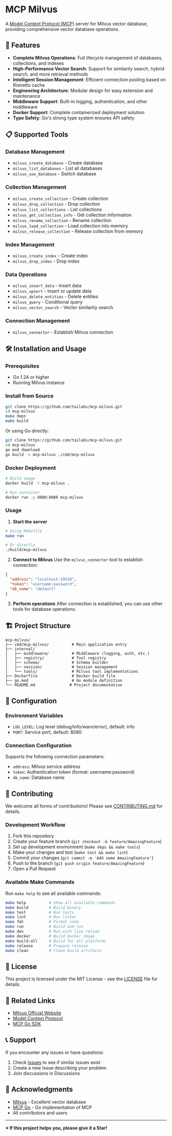 # MCP Milvus

A [Model Context Protocol (MCP)](https://modelcontextprotocol.io/) server for Milvus vector database, providing comprehensive vector database operations.

## 🚀 Features

- **Complete Milvus Operations**: Full lifecycle management of databases, collections, and indexes
- **High-Performance Vector Search**: Support for similarity search, hybrid search, and more retrieval methods
- **Intelligent Session Management**: Efficient connection pooling based on Ristretto cache
- **Engineering Architecture**: Modular design for easy extension and maintenance
- **Middleware Support**: Built-in logging, authentication, and other middleware
- **Docker Support**: Complete containerized deployment solution
- **Type Safety**: Go's strong type system ensures API safety

## 📋 Supported Tools

### Database Management
- `milvus_create_database` - Create database
- `milvus_list_databases` - List all databases
- `milvus_use_database` - Switch database

### Collection Management
- `milvus_create_collection` - Create collection
- `milvus_drop_collection` - Drop collection
- `milvus_list_collections` - List collections
- `milvus_get_collection_info` - Get collection information
- `milvus_rename_collection` - Rename collection
- `milvus_load_collection` - Load collection into memory
- `milvus_release_collection` - Release collection from memory

### Index Management
- `milvus_create_index` - Create index
- `milvus_drop_index` - Drop index

### Data Operations
- `milvus_insert_data` - Insert data
- `milvus_upsert` - Insert or update data
- `milvus_delete_entities` - Delete entities
- `milvus_query` - Conditional query
- `milvus_vector_search` - Vector similarity search

### Connection Management
- `milvus_connector` - Establish Milvus connection

## 🛠️ Installation and Usage

### Prerequisites

- Go 1.24 or higher
- Running Milvus instance

### Install from Source

```bash
git clone https://github.com/tailabs/mcp-milvus.git
cd mcp-milvus
make deps
make build
```

Or using Go directly:
```bash
git clone https://github.com/tailabs/mcp-milvus.git
cd mcp-milvus
go mod download
go build -o mcp-milvus ./cmd/mcp-milvus
```

### Docker Deployment

```bash
# Build image
docker build -t mcp-milvus .

# Run container
docker run -p 8080:8080 mcp-milvus
```

### Usage

1. **Start the server**
```bash
# Using Makefile
make run

# Or directly
./build/mcp-milvus
```

2. **Connect to Milvus**
Use the `milvus_connector` tool to establish connection:
```json
{
  "address": "localhost:19530",
  "token": "username:password",
  "db_name": "default"
}
```

3. **Perform operations**
After connection is established, you can use other tools for database operations.

## 🏗️ Project Structure

```
mcp-milvus/
├── cmd/mcp-milvus/          # Main application entry
├── internal/
│   ├── middleware/          # Middleware (logging, auth, etc.)
│   ├── registry/            # Tool registry
│   ├── schema/              # Schema builder
│   ├── session/             # Session management
│   └── tools/               # Milvus tool implementations
├── Dockerfile               # Docker build file
├── go.mod                   # Go module definition
└── README.md               # Project documentation
```

## 🔧 Configuration

### Environment Variables

- `LOG_LEVEL`: Log level (debug/info/warn/error), default: info
- `PORT`: Service port, default: 8080

### Connection Configuration

Supports the following connection parameters:
- `address`: Milvus service address
- `token`: Authentication token (format: username:password)
- `db_name`: Database name

## 🤝 Contributing

We welcome all forms of contributions! Please see [CONTRIBUTING.md](CONTRIBUTING.md) for details.

### Development Workflow

1. Fork this repository
2. Create your feature branch (`git checkout -b feature/AmazingFeature`)
3. Set up development environment (`make deps && make tools`)
4. Make your changes and test (`make test && make lint`)
5. Commit your changes (`git commit -m 'Add some AmazingFeature'`)
6. Push to the branch (`git push origin feature/AmazingFeature`)
7. Open a Pull Request

### Available Make Commands

Run `make help` to see all available commands:

```bash
make help          # Show all available commands
make build         # Build binary
make test          # Run tests
make lint          # Run linter
make fmt           # Format code
make run           # Build and run
make dev           # Run with live reload
make docker        # Build Docker image
make build-all     # Build for all platforms
make release       # Prepare release
make clean         # Clean build artifacts
```

## 📝 License

This project is licensed under the MIT License - see the [LICENSE](LICENSE) file for details.

## 🔗 Related Links

- [Milvus Official Website](https://milvus.io/)
- [Model Context Protocol](https://modelcontextprotocol.io/)
- [MCP Go SDK](https://github.com/mark3labs/mcp-go)

## 📞 Support

If you encounter any issues or have questions:

1. Check [Issues](https://github.com/tailabs/mcp-milvus/issues) to see if similar issues exist
2. Create a new Issue describing your problem
3. Join discussions in Discussions

## 🙏 Acknowledgments

- [Milvus](https://github.com/milvus-io/milvus) - Excellent vector database
- [MCP Go](https://github.com/mark3labs/mcp-go) - Go implementation of MCP
- All contributors and users

---

**⭐ If this project helps you, please give it a Star!**
